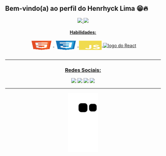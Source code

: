 ## Bem-vindo(a) ao perfil do Henrhyck Lima 😁🔥

<div align="center" Style="display: inline_block">

 <div align="center">
   <a href="https://github.com/Henrhyck-Lima">
   <img height="180em" src="https://github-readme-stats.vercel.app/api?username=Henrhyck-Lima&show_icons=true&theme=tokyonight&include_all_commits=true&count_private=true"/>
   <img height="180em" src="https://github-readme-stats.vercel.app/api/top-langs/?username=Henrhyck-Lima&layout=compact&langs_count=6&theme=tokyonight"/>

</div>
 
 
 #### Habilidades:
 
 <div align="center" style="display: inline_block">
   <img align="center" alt="logo do HTML" height="30" width="75" src="https://raw.githubusercontent.com/devicons/devicon/master/icons/html5/html5-original.svg">
   <img align="center" alt="logo do CSS" height="30" width="75" src="https://raw.githubusercontent.com/devicons/devicon/master/icons/css3/css3-original.svg">
   <img align="center" alt="logo do Javascript" height="30" width="75" src="https://raw.githubusercontent.com/devicons/devicon/master/icons/javascript/javascript-plain.svg">
   <img align="center" alt="logo do React" height="30" width="75" src="https://icongr.am/devicon/react-original-wordmark.svg?size=128&color=currentColor"> 
 </div>
 <br>
 
  
 ---
 ### Redes Sociais:
 
 <div align="center"> 
 
 <a href="https://www.instagram.com/henrhyck/" target="_blank"><img src="https://img.shields.io/badge/-Instagram-%23E4405F?style=for-the-  badge&logo=instagram&logoColor=white" target="_blank"></a>
  <a href="" target="_blank"><img src="https://img.shields.io/badge/Discord-7289DA?style=for-the-badge&logo=discord&logoColor=white" target="_blank"></a> 
  <a href = ""><img src="https://img.shields.io/badge/-Gmail-%23333?style=for-the-badge&logo=gmail&logoColor=white" target="_blank"></a>
  <a href="https://www.linkedin.com/in/henrhyck-lima-44b0b3253/" target="_blank"><img src="https://img.shields.io/badge/-LinkedIn-%230077B5?style=for-the-badge&logo=linkedin&logoColor=white" target="_blank"></a> 
 
 
  </div>
 
  ---
 
  <div>
 
   ![Snake animation](https://github.com/Henrhyck-Lima/Henrhyck-Lima/blob/output/github-contribution-grid-snake.svg)

  </div>
  
</div>

